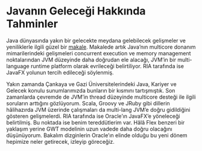 # Javanın Geleceği Hakkında Tahminler

Java dünyasında yakın bir gelecekte meydana gelebilecek gelişmeler ve yeniliklerle ilgili güzel bir 
[makale](http://www.drdobbs.com/java/223101669). Makalede artık Java’nın multicore donanım mimarilerindeki gelişmeleri 
concurrent execution ve memory management noktalarından JVM düzeyinde daha doğrudan ele alacağı, JVM’in bir multi-language 
runtime platform olarak evrileceği belirtiliyor. RIA tarafında ise JavaFX yolunun tercih edileceği söylenmiş.

Yakın zamanda Çankaya ve Gazi Üniversitelerindeki Java, Kariyer ve Gelecek konulu sunumlarımızda bunların bir kısmını 
tartışmıştık. Son zamanlarda çevremde de JVM’in thread düzeyinde multicore desteği ile ilgili soruların arttığını 
gözlüyorum. Scala, Groovy ve JRuby gibi dillerin hâlihazırda JVM üzerinde çalışmaları da multi-lang JVM’e doğru gidildiğini 
gösteren gelişmelerdi. RIA tarafında ise Oracle’ın JavaFX’e yöneleceği belirtilmiş. Bu noktada ise benim tereddütlerim var. 
Hâlâ Flex benzeri bir yaklaşım yerine GWT modelinin uzun vadede daha doğru olacağını düşünüyorum. Bakalım dizginlerin 
Oracle’ın elinde olduğu bu yeni dönem hepimize neler getirecek, izleyip göreceğiz.
